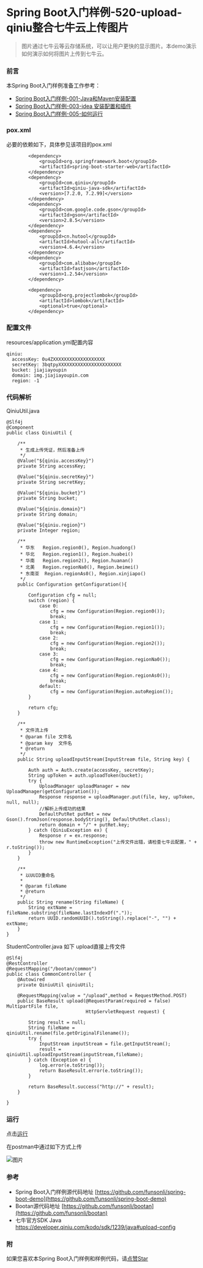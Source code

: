 # Spring Boot入门样例-520-upload-qiniu整合七牛云上传图片

> 图片通过七牛云等云存储系统，可以让用户更快的显示图片。本demo演示如何演示如何将图片上传到七牛云。

### 前言

本Spring Boot入门样例准备工作参考：

- [Spring Boot入门样例-001-Java和Maven安装配置](https://github.com/funsonli/spring-boot-demo/blob/master/doc/spring-boot-demo-001-java.md)
- [Spring Boot入门样例-003-idea 安装配置和插件](https://github.com/funsonli/spring-boot-demo/blob/master/doc/spring-boot-demo-003-idea.md)
- [Spring Boot入门样例-005-如何运行](https://github.com/funsonli/spring-boot-demo/blob/master/doc/spring-boot-demo-005-run.md)

### pox.xml
必要的依赖如下，具体参见该项目的pox.xml
```
        <dependency>
            <groupId>org.springframework.boot</groupId>
            <artifactId>spring-boot-starter-web</artifactId>
        </dependency>
        <dependency>
            <groupId>com.qiniu</groupId>
            <artifactId>qiniu-java-sdk</artifactId>
            <version>[7.2.0, 7.2.99]</version>
        </dependency>
        <dependency>
            <groupId>com.google.code.gson</groupId>
            <artifactId>gson</artifactId>
            <version>2.8.5</version>
        </dependency>
        <dependency>
            <groupId>cn.hutool</groupId>
            <artifactId>hutool-all</artifactId>
            <version>4.6.4</version>
        </dependency>
        <dependency>
            <groupId>com.alibaba</groupId>
            <artifactId>fastjson</artifactId>
            <version>1.2.54</version>
        </dependency>

        <dependency>
            <groupId>org.projectlombok</groupId>
            <artifactId>lombok</artifactId>
            <optional>true</optional>
        </dependency>
```

### 配置文件

resources/application.yml配置内容
```
qiniu:
  accessKey: 0u4ZXXXXXXXXXXXXXXXXXXX
  secretKey: 3bqtpyXXXXXXXXXXXXXXXXXXXXXXX
  bucket: jiajiayoupin
  domain: img.jiajiayoupin.com
  region: -1

```

### 代码解析

QiniuUtil.java 
```
@Slf4j
@Component
public class QiniuUtil {

    /**
     * 生成上传凭证，然后准备上传
     */
    @Value("${qiniu.accessKey}")
    private String accessKey;

    @Value("${qiniu.secretKey}")
    private String secretKey;

    @Value("${qiniu.bucket}")
    private String bucket;

    @Value("${qiniu.domain}")
    private String domain;

    @Value("${qiniu.region}")
    private Integer region;

    /**
     * 华东	Region.region0(), Region.huadong()
     * 华北	Region.region1(), Region.huabei()
     * 华南	Region.region2(), Region.huanan()
     * 北美	Region.regionNa0(), Region.beimei()
     * 东南亚	Region.regionAs0(), Region.xinjiapo()
     */
    public Configuration getConfiguration(){

        Configuration cfg = null;
        switch (region) {
            case 0:
                cfg = new Configuration(Region.region0());
                break;
            case 1:
                cfg = new Configuration(Region.region1());
                break;
            case 2:
                cfg = new Configuration(Region.region2());
                break;
            case 3:
                cfg = new Configuration(Region.regionNa0());
                break;
            case 4:
                cfg = new Configuration(Region.regionAs0());
                break;
            default:
                cfg = new Configuration(Region.autoRegion());
        }

        return cfg;
    }

    /**
     * 文件流上传
     * @param file 文件名
     * @param key  文件名
     * @return
     */
    public String uploadInputStream(InputStream file, String key) {

        Auth auth = Auth.create(accessKey, secretKey);
        String upToken = auth.uploadToken(bucket);
        try {
            UploadManager uploadManager = new UploadManager(getConfiguration());
            Response response = uploadManager.put(file, key, upToken, null, null);
            //解析上传成功的结果
            DefaultPutRet putRet = new Gson().fromJson(response.bodyString(), DefaultPutRet.class);
            return domain + "/" + putRet.key;
        } catch (QiniuException ex) {
            Response r = ex.response;
            throw new RuntimeException("上传文件出错，请检查七牛云配置，" + r.toString());
        }
    }

    /**
     * 以UUID重命名
     *
     * @param fileName
     * @return
     */
    public String rename(String fileName) {
        String extName = fileName.substring(fileName.lastIndexOf("."));
        return UUID.randomUUID().toString().replace("-", "") + extName;
    }
}
```

StudentController.java 如下 upload直接上传文件
``` 
@Slf4j
@RestController
@RequestMapping("/bootan/common")
public class CommonController {
    @Autowired
    private QiniuUtil qiniuUtil;

    @RequestMapping(value = "/upload",method = RequestMethod.POST)
    public BaseResult upload(@RequestParam(required = false) MultipartFile file,
                             HttpServletRequest request) {

        String result = null;
        String fileName = qiniuUtil.rename(file.getOriginalFilename());
        try {
            InputStream inputStream = file.getInputStream();
            result = qiniuUtil.uploadInputStream(inputStream,fileName);
        } catch (Exception e) {
            log.error(e.toString());
            return BaseResult.error(e.toString());
        }

        return BaseResult.success("http://" + result);
    }

}

```

### 运行

点击[运行](https://github.com/funsonli/spring-boot-demo/blob/master/doc/spring-boot-demo-005-run.md)

在postman中通过如下方式上传

![图片](https://raw.githubusercontent.com/funsonli/spring-boot-demo/master/doc/images/spring-boot-demo-520-01.png?raw=true)

### 参考
- Spring Boot入门样例源代码地址 [https://github.com/funsonli/spring-boot-demo](https://github.com/funsonli/spring-boot-demo)
- Bootan源代码地址 [https://github.com/funsonli/bootan](https://github.com/funsonli/bootan)
- 七牛官方SDK Java https://developer.qiniu.com/kodo/sdk/1239/java#upload-config


### 附
如果您喜欢本Spring Boot入门样例和样例代码，请[点赞Star](https://github.com/funsonli/spring-boot-demo)

